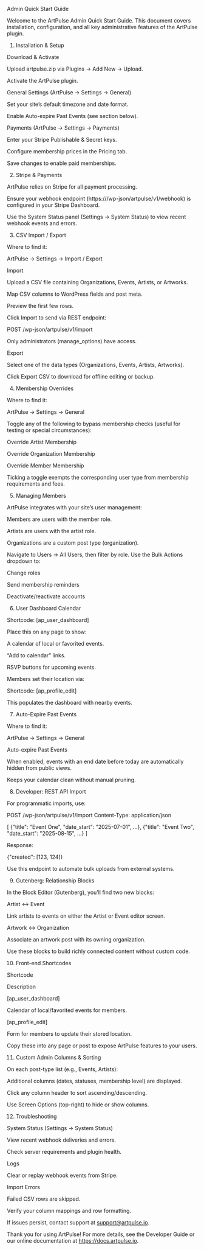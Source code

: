 Admin Quick Start Guide

Welcome to the ArtPulse Admin Quick Start Guide. This document covers installation, configuration, and all key administrative features of the ArtPulse plugin.

1. Installation & Setup

Download & Activate

Upload artpulse.zip via Plugins → Add New → Upload.

Activate the ArtPulse plugin.

General Settings (ArtPulse → Settings → General)

Set your site’s default timezone and date format.

Enable Auto-expire Past Events (see section below).

Payments (ArtPulse → Settings → Payments)

Enter your Stripe Publishable & Secret keys.

Configure membership prices in the Pricing tab.

Save changes to enable paid memberships.

2. Stripe & Payments

ArtPulse relies on Stripe for all payment processing.

Ensure your webhook endpoint (https://<your-site>/wp-json/artpulse/v1/webhook) is configured in your Stripe Dashboard.

Use the System Status panel (Settings → System Status) to view recent webhook events and errors.

3. CSV Import / Export

Where to find it:

ArtPulse → Settings → Import / Export

Import

Upload a CSV file containing Organizations, Events, Artists, or Artworks.

Map CSV columns to WordPress fields and post meta.

Preview the first few rows.

Click Import to send via REST endpoint:

POST /wp-json/artpulse/v1/import

Only administrators (manage_options) have access.

Export

Select one of the data types (Organizations, Events, Artists, Artworks).

Click Export CSV to download for offline editing or backup.

4. Membership Overrides

Where to find it:

ArtPulse → Settings → General

Toggle any of the following to bypass membership checks (useful for testing or special circumstances):

Override Artist Membership

Override Organization Membership

Override Member Membership

Ticking a toggle exempts the corresponding user type from membership requirements and fees.

5. Managing Members

ArtPulse integrates with your site’s user management:

Members are users with the member role.

Artists are users with the artist role.

Organizations are a custom post type (organization).

Navigate to Users → All Users, then filter by role. Use the Bulk Actions dropdown to:

Change roles

Send membership reminders

Deactivate/reactivate accounts

6. User Dashboard Calendar

Shortcode: [ap_user_dashboard]

Place this on any page to show:

A calendar of local or favorited events.

“Add to calendar” links.

RSVP buttons for upcoming events.

Members set their location via:

Shortcode: [ap_profile_edit]

This populates the dashboard with nearby events.

7. Auto-Expire Past Events

Where to find it:

ArtPulse → Settings → General

Auto-expire Past Events

When enabled, events with an end date before today are automatically hidden from public views.

Keeps your calendar clean without manual pruning.

8. Developer: REST API Import

For programmatic imports, use:

POST /wp-json/artpulse/v1/import
Content-Type: application/json

[
  {"title": "Event One", "date_start": "2025-07-01", ...},
  {"title": "Event Two", "date_start": "2025-08-15", ...}
]

Response:

{"created": [123, 124]}

Use this endpoint to automate bulk uploads from external systems.

9. Gutenberg: Relationship Blocks

In the Block Editor (Gutenberg), you’ll find two new blocks:

Artist ↔ Event

Link artists to events on either the Artist or Event editor screen.

Artwork ↔ Organization

Associate an artwork post with its owning organization.

Use these blocks to build richly connected content without custom code.

10. Front-end Shortcodes

Shortcode

Description

[ap_user_dashboard]

Calendar of local/favorited events for members.

[ap_profile_edit]

Form for members to update their stored location.

Copy these into any page or post to expose ArtPulse features to your users.

11. Custom Admin Columns & Sorting

On each post-type list (e.g., Events, Artists):

Additional columns (dates, statuses, membership level) are displayed.

Click any column header to sort ascending/descending.

Use Screen Options (top-right) to hide or show columns.

12. Troubleshooting

System Status (Settings → System Status)

View recent webhook deliveries and errors.

Check server requirements and plugin health.

Logs

Clear or replay webhook events from Stripe.

Import Errors

Failed CSV rows are skipped.

Verify your column mappings and row formatting.

If issues persist, contact support at support@artpulse.io.

Thank you for using ArtPulse! For more details, see the Developer Guide or our online documentation at https://docs.artpulse.io.

